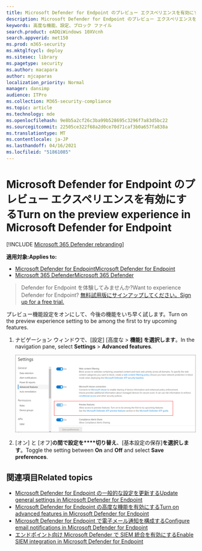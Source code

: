 ```yaml
---
title: Microsoft Defender for Endpoint のプレビュー エクスペリエンスを有効にする
description: Microsoft Defender for Endpoint のプレビュー エクスペリエンスをオンにし、今後の機能を試します。
keywords: 高度な機能、設定、ブロック ファイル
search.product: eADQiWindows 10XVcnh
search.appverid: met150
ms.prod: m365-security
ms.mktglfcycl: deploy
ms.sitesec: library
ms.pagetype: security
ms.author: macapara
author: mjcaparas
localization_priority: Normal
manager: dansimp
audience: ITPro
ms.collection: M365-security-compliance
ms.topic: article
ms.technology: mde
ms.openlocfilehash: 9e8b5a2cf26c3ba99b528695c3296f7a83d5bc22
ms.sourcegitcommit: 22505ce322f68a2d0ce70d71caf3b0a657fa838a
ms.translationtype: MT
ms.contentlocale: ja-JP
ms.lasthandoff: 04/16/2021
ms.locfileid: "51861085"
---
```

# <a name="turn-on-the-preview-experience-in-microsoft-defender-for-endpoint"></a><span data-ttu-id="fb83d-104">Microsoft Defender for Endpoint のプレビュー エクスペリエンスを有効にする</span><span class="sxs-lookup"><span data-stu-id="fb83d-104">Turn on the preview experience in Microsoft Defender for Endpoint</span></span>

[!INCLUDE [Microsoft 365 Defender rebranding](../../includes/microsoft-defender.md)]

<span data-ttu-id="fb83d-105">**適用対象:**</span><span class="sxs-lookup"><span data-stu-id="fb83d-105">**Applies to:**</span></span>
- [<span data-ttu-id="fb83d-106">Microsoft Defender for Endpoint</span><span class="sxs-lookup"><span data-stu-id="fb83d-106">Microsoft Defender for Endpoint</span></span>](https://go.microsoft.com/fwlink/p/?linkid=2154037)
- [<span data-ttu-id="fb83d-107">Microsoft 365 Defender</span><span class="sxs-lookup"><span data-stu-id="fb83d-107">Microsoft 365 Defender</span></span>](https://go.microsoft.com/fwlink/?linkid=2118804)


><span data-ttu-id="fb83d-108">Defender for Endpoint を体験してみませんか?</span><span class="sxs-lookup"><span data-stu-id="fb83d-108">Want to experience Defender for Endpoint?</span></span> [<span data-ttu-id="fb83d-109">無料試用版にサインアップしてください。</span><span class="sxs-lookup"><span data-stu-id="fb83d-109">Sign up for a free trial.</span></span>](https://www.microsoft.com/microsoft-365/windows/microsoft-defender-atp?ocid=docs-wdatp-previewsettings-abovefoldlink)

<span data-ttu-id="fb83d-110">プレビュー機能設定をオンにして、今後の機能をいち早く試します。</span><span class="sxs-lookup"><span data-stu-id="fb83d-110">Turn on the preview experience setting to be among the first to try upcoming features.</span></span>

1. <span data-ttu-id="fb83d-111">ナビゲーション ウィンドウで、[設定] [高度な  >  **機能] を選択します**。</span><span class="sxs-lookup"><span data-stu-id="fb83d-111">In the navigation pane, select **Settings** > **Advanced features**.</span></span>

    ![設定とプレビュー エクスペリエンスのイメージ](images/atp-preview-features.png)


2. <span data-ttu-id="fb83d-113">[オン] と [オフ]**の間で設定を\*\*\*\*切り替え**、[基本設定の保存]**を選択します**。</span><span class="sxs-lookup"><span data-stu-id="fb83d-113">Toggle the setting between **On** and **Off** and select **Save preferences**.</span></span>

## <a name="related-topics"></a><span data-ttu-id="fb83d-114">関連項目</span><span class="sxs-lookup"><span data-stu-id="fb83d-114">Related topics</span></span>
- [<span data-ttu-id="fb83d-115">Microsoft Defender for Endpoint の一般的な設定を更新する</span><span class="sxs-lookup"><span data-stu-id="fb83d-115">Update general settings in Microsoft Defender for Endpoint</span></span>](data-retention-settings.md)
- [<span data-ttu-id="fb83d-116">Microsoft Defender for Endpoint の高度な機能を有効にする</span><span class="sxs-lookup"><span data-stu-id="fb83d-116">Turn on advanced features in Microsoft Defender for Endpoint</span></span>](advanced-features.md)
- [<span data-ttu-id="fb83d-117">Microsoft Defender for Endpoint で電子メール通知を構成する</span><span class="sxs-lookup"><span data-stu-id="fb83d-117">Configure email notifications in Microsoft Defender for Endpoint</span></span>](configure-email-notifications.md)
- [<span data-ttu-id="fb83d-118">エンドポイント向け Microsoft Defender で SIEM 統合を有効にする</span><span class="sxs-lookup"><span data-stu-id="fb83d-118">Enable SIEM integration in Microsoft Defender for Endpoint</span></span>](enable-siem-integration.md)


